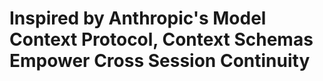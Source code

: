 # Inspired by Anthropic's Model Context Protocol, Context Schemas Empower Cross Session Continuity 
